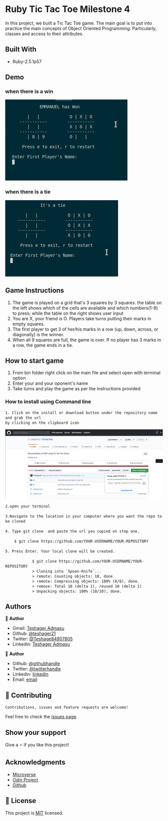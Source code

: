 # Ruby Tic Tac Toe Milestone 4

In this project, we built a Tic Tac Toe game. The main goal is to put into practice the main concepts of Object Oriented Programming. Particularly, classes and access to their attributes.

## Built With

- Ruby-2.5.1p57

## Demo

### when there is a win

![screenshot](images/winner.png)

### when there is a tie

![screenshot](images/tie.png)

## Game Instructions

1.  The game is played on a grid that's 3 squares by 3 squares. the table on the left shows which of the cells are available and which numbers(1-9) to press; while the table on the right shows user input
2.  You are X, your friend is O. Players take turns putting their marks in empty squares.
3.  The first player to get 3 of her/his marks in a row (up, down, across, or diagonally) is the winner.
4.  When all 9 squares are full, the game is over. If no player has 3 marks in a row, the game ends in a tie.

## How to start game

1. From bin folder right click on the main file and select open with terminal option
2. Enter your and your oponent's name
3. Take turns and play the game as per the instructions provided

### How to install using Command line

    1. Click on the install or download button under the repository name and grab the url
    by clicking on the clipboard icon

![Step-1](images/github.png)

    2.open your terminal

    3.Navigate to the location in your computer where you want the repo to be cloned

    4. Type git clone  and paste the url you copied on step one.

        $ git clone https://github.com/YOUR-USERNAME/YOUR-REPOSITORY

    5. Press Enter. Your local clone will be created.

                $ git clone https://github.com/YOUR-USERNAME/YOUR-REPOSITORY
                > Cloning into `Spoon-Knife`...
                > remote: Counting objects: 10, done.
                > remote: Compressing objects: 100% (8/8), done.
                > remove: Total 10 (delta 1), reused 10 (delta 1)
                > Unpacking objects: 100% (10/10), done.

## Authors

👤 **Author**

- Gmail: [Teshager Admasu](mailto:teshager8922@gmail.com)
- Github: [@teshager21](https://github.com/teshager21)
- Twitter: [@Teshage84907805](https://twitter.com/Teshage84907805)
- Linkedin: [Teshager Admasu](https://www.linkedin.com/in/teshager-admasu-0000011a2/)

👤 **Author**

- Github: [@githubhandle](https://github.com/chirchir12)
- Twitter: [@twitterhandle](https://twitter.com/shadochir)
- Linkedin: [linkedin](https://www.linkedin.com/in/emmanuel-chirchir/)
- Email: [email](chirchir7370@gmail.com)

## 🤝 Contributing

    Contributions, issues and feature requests are welcome!

Feel free to check the [issues page]().

## Show your support

Give a ⭐️ if you like this project!

## Acknowledgments

- [Microverse](https://www.microverse.org/)
- [Odin Project](https://www.theodinproject.com//)
- [Github](https://github.com/)

## 📝 License

This project is [MIT](lic.url) licensed.
